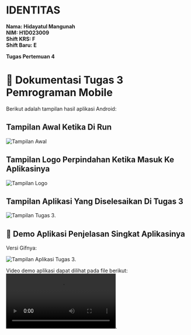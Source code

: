# IDENTITAS

**Nama: Hidayatul Mangunah**  
**NIM: H1D023009**  
**Shift KRS: F**  
**Shift Baru: E**

**Tugas Pertemuan 4**

# 📸 Dokumentasi Tugas 3 Pemrograman Mobile  

Berikut adalah tampilan hasil aplikasi Android:

## Tampilan Awal Ketika Di Run
![Tampilan Awal](assets/Tampilan%20awal-Screenshot_20250928_213749.png)

## Tampilan Logo Perpindahan Ketika Masuk Ke Aplikasinya
![Tampilan Logo](assets/Tampilan%20peralihan%20ketika%20login-Screenshot_20250928_213822.png)

## Tampilan Aplikasi Yang Diselesaikan Di Tugas 3
![Tampilan Tugas 3](assets/Tampilan%20Tugas%203-Screenshot_20250928_213721.png).

## 🎥 Demo Aplikasi Penjelasan Singkat Aplikasinya
Versi Gifnya:

![Tampilan Aplikasi Tugas 3](assets/Demo%20Tugas%203-Screen%20Recording%202025-09-28%20215031.gif).

Video demo aplikasi dapat dilihat pada file berikut:  
![Tampilan Video](assets/Demo%20Tugas%203-Screen%20Recording%202025-09-28%20215031.mp4).
